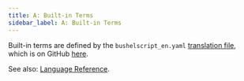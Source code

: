 ```yaml
---
title: A: Built-in Terms
sidebar_label: A: Built-in Terms
---
```


Built-in terms are defined by the `bushelscript_en.yaml` [translation file](../internal/translations), which is on GitHub [here](https://github.com/BushelScript/BushelScript/blob/master/BushelScriptEnglish/Translations/bushelscript_en.yaml).

See also: [Language Reference](../ref/built-in-terms).
